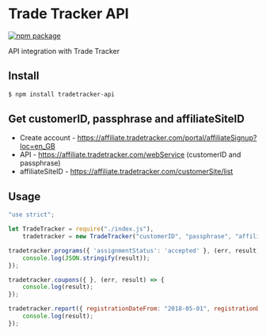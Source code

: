 # Trade Tracker API

[![npm package](https://nodei.co/npm/tradetracker-api.png?downloads=true&downloadRank=true&stars=true)](https://nodei.co/npm/tradetracker-api/)

API integration with Trade Tracker

## Install

```bash
$ npm install tradetracker-api
```

## Get customerID, passphrase and affiliateSiteID

* Create account - https://affiliate.tradetracker.com/portal/affiliateSignup?loc=en_GB
* API - https://affiliate.tradetracker.com/webService (customerID and passphrase)
* affiliateSiteID - https://affiliate.tradetracker.com/customerSite/list

## Usage

```js
"use strict";

let TradeTracker = require("./index.js"),
    tradetracker = new TradeTracker("customerID", "passphrase", "affiliateSiteID");

tradetracker.programs({ 'assignmentStatus': 'accepted' }, (err, result) => {
    console.log(JSON.stringify(result));
});

tradetracker.coupons({ }, (err, result) => {
    console.log(result);
});

tradetracker.report({ registrationDateFrom: "2018-05-01", registrationDateTo: "2018-05-05", transactionType: "sale" }, (err, result) => {
    console.log(result);
});
```
